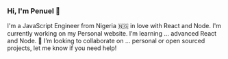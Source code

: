 ### Hi, I'm Penuel 👋


I'm a JavaScript Engineer from Nigeria 🇳🇬 in love with React and Node.
I'm currently working on my Personal website.
 I’m learning ... advanced React and Node.
🤝 I’m looking to collaborate on ... personal or open sourced projects, let me know if you need help!
<!--
**PenuelCodes/PenuelCodes** is a ✨ _special_ ✨ repository because its `README.md` (this file) appears on your GitHub profile.

Here are some ideas to get you started:

- 🔭 I’m currently working on ...
- 🌱 I’m currently learning ...
- 👯 I’m looking to collaborate on ...
- 🤔 I’m looking for help with ...
- 💬 Ask me about ...
- 📫 How to reach me: ...
- 😄 Pronouns: ...
- ⚡ Fun fact: ...
-->


